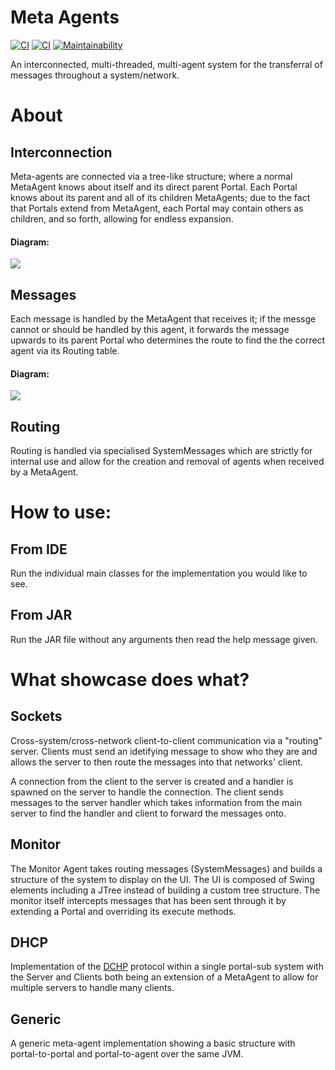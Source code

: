 # Meta Agents 
[![CI](https://github.com/sirmeepington/metaagents/workflows/Java%20CI/badge.svg)](https://github.com/sirmeepington/metaagents/actions?query=workflow%3A%22Java+CI%22)
[![CI](https://img.shields.io/badge/javadocs-available-brightgreen)](https://sirmeepington.github.io/metaagents/) 
[![Maintainability](https://api.codeclimate.com/v1/badges/9a1de5796ed3697a9b7e/maintainability)](https://codeclimate.com/github/sirmeepington/metaagents/maintainability)

An interconnected, multi-threaded, multi-agent system for the transferral of messages throughout a system/network.

# About 
## Interconnection 
Meta-agents are connected via a tree-like structure; where a normal MetaAgent knows about itself and its direct parent Portal. Each Portal knows about its parent and all of its children MetaAgents; due to the fact that Portals extend from MetaAgent, each Portal may contain others as children, and so forth, allowing for endless expansion.
#### Diagram:
![](https://sirmeepington.github.io/metaagents/img/structure.jpg)
## Messages 
Each message is handled by the MetaAgent that receives it; if the messge cannot or should be handled by this agent, it forwards the message upwards to its parent Portal who determines the route to find the the correct agent via its Routing table.
#### Diagram:
![](https://sirmeepington.github.io/metaagents/img/flow.jpg)

## Routing 
Routing is handled via specialised SystemMessages  which are strictly for internal use and allow for the creation and removal of agents when received by a MetaAgent.

# How to use: 
## From IDE 
Run the individual main classes for the implementation you would like to see.

## From JAR 
Run the JAR file without any arguments then read the help message given.

# What showcase does what?
## Sockets
Cross-system/cross-network client-to-client communication via a "routing" server. Clients must send an idetifying message to show who they are and allows the server to then route the messages into that networks' client. 

A connection from the client to the server is created and a handler is spawned on the server to handle the connection. The client sends messages to the server handler which takes information from the main server to find the handler and client to forward the messages onto.

## Monitor
The Monitor Agent takes routing messages (SystemMessages) and builds a structure of the system to display on the UI. The UI is composed of Swing elements including a JTree instead of building a custom tree structure. The monitor itself intercepts messages that has been sent through it by extending a Portal and overriding its execute methods.

## DHCP
Implementation of the [DCHP](https://en.wikipedia.org/wiki/Dynamic_Host_Configuration_Protocol) protocol within a single portal-sub system with the Server and Clients both being an extension of a MetaAgent to allow for multiple servers to handle many clients.

## Generic
A generic meta-agent implementation showing a basic structure with portal-to-portal and portal-to-agent over the same JVM.

